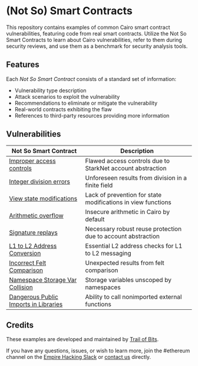 # (Not So) Smart Contracts

This repository contains examples of common Cairo smart contract vulnerabilities, featuring code from real smart contracts. Utilize the Not So Smart Contracts to learn about Cairo vulnerabilities, refer to them during security reviews, and use them as a benchmark for security analysis tools.

## Features

Each _Not So Smart Contract_ consists of a standard set of information:

- Vulnerability type description
- Attack scenarios to exploit the vulnerability
- Recommendations to eliminate or mitigate the vulnerability
- Real-world contracts exhibiting the flaw
- References to third-party resources providing more information

## Vulnerabilities

| Not So Smart Contract                                                          | Description                                                  |
| ------------------------------------------------------------------------------ | ------------------------------------------------------------ |
| [Improper access controls](access_controls)                                    | Flawed access controls due to StarkNet account abstraction   |
| [Integer division errors](integer_division)                                    | Unforeseen results from division in a finite field           |
| [View state modifications](view_state)                                         | Lack of prevention for state modifications in view functions |
| [Arithmetic overflow](arithmetic_overflow)                                     | Insecure arithmetic in Cairo by default                      |
| [Signature replays](replay_protection)                                         | Necessary robust reuse protection due to account abstraction |
| [L1 to L2 Address Conversion](L1_to_L2_address_conversion)                     | Essential L2 address checks for L1 to L2 messaging           |
| [Incorrect Felt Comparison](incorrect_felt_comparison)                         | Unexpected results from felt comparison                      |
| [Namespace Storage Var Collision](namespace_storage_var_collision)             | Storage variables unscoped by namespaces                     |
| [Dangerous Public Imports in Libraries](dangerous_public_imports_in_libraries) | Ability to call nonimported external functions               |

## Credits

These examples are developed and maintained by [Trail of Bits](https://www.trailofbits.com/).

If you have any questions, issues, or wish to learn more, join the #ethereum channel on the [Empire Hacking Slack](https://empireslacking.herokuapp.com/) or [contact us](https://www.trailofbits.com/contact/) directly.
